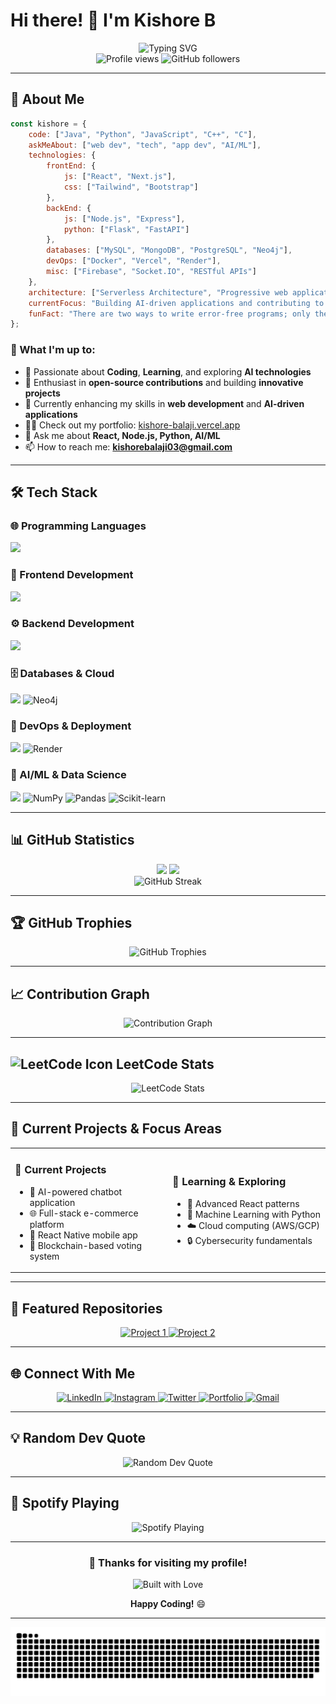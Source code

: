 # Hi there! 👋 I'm Kishore B

<div align="center">
  <img src="https://readme-typing-svg.herokuapp.com?font=Fira+Code&size=30&duration=3000&pause=1000&color=36BCF7&center=true&vCenter=true&width=600&lines=Full+Stack+Developer;AI+Enthusiast;Problem+Solver;Open+Source+Contributor" alt="Typing SVG" />
</div>

<div align="center">
  <img src="https://komarev.com/ghpvc/?username=yourusername&label=Profile%20views&color=0e75b6&style=flat" alt="Profile views" />
  <img src="https://img.shields.io/github/followers/yourusername?label=Followers&style=social" alt="GitHub followers" />
</div>

---

## 🚀 About Me

```javascript
const kishore = {
    code: ["Java", "Python", "JavaScript", "C++", "C"],
    askMeAbout: ["web dev", "tech", "app dev", "AI/ML"],
    technologies: {
        frontEnd: {
            js: ["React", "Next.js"],
            css: ["Tailwind", "Bootstrap"]
        },
        backEnd: {
            js: ["Node.js", "Express"],
            python: ["Flask", "FastAPI"]
        },
        databases: ["MySQL", "MongoDB", "PostgreSQL", "Neo4j"],
        devOps: ["Docker", "Vercel", "Render"],
        misc: ["Firebase", "Socket.IO", "RESTful APIs"]
    },
    architecture: ["Serverless Architecture", "Progressive web applications", "Single page applications"],
    currentFocus: "Building AI-driven applications and contributing to open source",
    funFact: "There are two ways to write error-free programs; only the third one works"
};
```

### 🎯 What I'm up to:
- 👀 Passionate about **Coding**, **Learning**, and exploring **AI technologies**
- 🌟 Enthusiast in **open-source contributions** and building **innovative projects**
- 🌱 Currently enhancing my skills in **web development** and **AI-driven applications**
- 👨‍💻 Check out my portfolio: [kishore-balaji.vercel.app](https://kishore-balaji.vercel.app/)
- 💬 Ask me about **React, Node.js, Python, AI/ML**
- 📫 How to reach me: **kishorebalaji03@gmail.com**

---

## 🛠️ Tech Stack

### 🌐 Programming Languages
<p align="left">
  <img src="https://skillicons.dev/icons?i=java,python,c,cpp,js&theme=dark" />
</p>

### 🎨 Frontend Development
<p align="left">
  <img src="https://skillicons.dev/icons?i=html,css,react,nextjs,tailwind,bootstrap&theme=dark" />
</p>

### ⚙️ Backend Development
<p align="left">
  <img src="https://skillicons.dev/icons?i=nodejs,express,flask,fastapi&theme=dark" />
</p>

### 🗄️ Databases & Cloud
<p align="left">
  <img src="https://skillicons.dev/icons?i=mysql,mongodb,postgresql,firebase&theme=dark" />
  <img src="https://img.shields.io/badge/Neo4j-008CC1?style=for-the-badge&logo=neo4j&logoColor=white" alt="Neo4j" />
</p>

### 🚀 DevOps & Deployment
<p align="left">
  <img src="https://skillicons.dev/icons?i=docker,vercel,git,github&theme=dark" />
  <img src="https://img.shields.io/badge/Render-0468D7?style=for-the-badge&logo=render&logoColor=white" alt="Render" />
</p>

### 🧠 AI/ML & Data Science
<p align="left">
  <img src="https://skillicons.dev/icons?i=tensorflow,pytorch,opencv&theme=dark" />
  <img src="https://img.shields.io/badge/NumPy-013243?style=for-the-badge&logo=numpy&logoColor=white" alt="NumPy" />
  <img src="https://img.shields.io/badge/Pandas-150458?style=for-the-badge&logo=pandas&logoColor=white" alt="Pandas" />
  <img src="https://img.shields.io/badge/Scikit--learn-F7931E?style=for-the-badge&logo=scikit-learn&logoColor=white" alt="Scikit-learn" />
</p>

---

## 📊 GitHub Statistics

<div align="center">
  <img height="180em" src="https://github-readme-stats.vercel.app/api?username=yourusername&show_icons=true&theme=tokyonight&include_all_commits=true&count_private=true"/>
  <img height="180em" src="https://github-readme-stats.vercel.app/api/top-langs/?username=yourusername&layout=compact&theme=tokyonight"/>
</div>

<div align="center">
  <img src="https://github-readme-streak-stats.herokuapp.com/?user=yourusername&theme=tokyonight" alt="GitHub Streak" />
</div>

---

## 🏆 GitHub Trophies
<div align="center">
  <img src="https://github-profile-trophy.vercel.app/?username=yourusername&theme=tokyonight&no-frame=false&no-bg=false&margin-w=4" alt="GitHub Trophies" />
</div>

---

## 📈 Contribution Graph
<div align="center">
  <img src="https://github-readme-activity-graph.vercel.app/graph?username=yourusername&theme=tokyo-night&bg_color=1a1b27&color=70a5fd&line=bf91f3&point=38bdae&area=true&hide_border=true" alt="Contribution Graph" />
</div>

---

## <img src="https://img.icons8.com/external-tal-revivo-color-tal-revivo/40/000000/external-level-up-your-coding-skills-and-quickly-land-a-job-logo-color-tal-revivo.png" alt="LeetCode Icon" width="30"/> LeetCode Stats

<div align="center">
  <img src="https://leetcard.jacoblin.cool/kishore_balaji_03?theme=dark&font=source_code_pro&ext=contest" alt="LeetCode Stats" />
</div>

---

## 🎯 Current Projects & Focus Areas

<table>
<tr>
<td width="50%">

### 🔭 Current Projects
- 🤖 AI-powered chatbot application
- 🌐 Full-stack e-commerce platform
- 📱 React Native mobile app
- 🔗 Blockchain-based voting system

</td>
<td width="50%">

### 🌱 Learning & Exploring
- 🚀 Advanced React patterns
- 🐍 Machine Learning with Python
- ☁️ Cloud computing (AWS/GCP)
- 🔒 Cybersecurity fundamentals

</td>
</tr>
</table>

---

## 💼 Featured Repositories

<div align="center">
  <a href="https://github.com/yourusername/project1">
    <img src="https://github-readme-stats.vercel.app/api/pin/?username=yourusername&repo=project1&theme=tokyonight" alt="Project 1" />
  </a>
  <a href="https://github.com/yourusername/project2">
    <img src="https://github-readme-stats.vercel.app/api/pin/?username=yourusername&repo=project2&theme=tokyonight" alt="Project 2" />
  </a>
</div>

---

## 🌐 Connect With Me

<div align="center">
  <a href="https://www.linkedin.com/in/kishore-balaji-081168292" target="_blank">
    <img src="https://img.shields.io/badge/LinkedIn-0077B5?style=for-the-badge&logo=linkedin&logoColor=white" alt="LinkedIn" />
  </a>
  <a href="https://www.instagram.com/kishore_balaji_03" target="_blank">
    <img src="https://img.shields.io/badge/Instagram-E4405F?style=for-the-badge&logo=instagram&logoColor=white" alt="Instagram" />
  </a>
  <a href="https://twitter.com/yourusername" target="_blank">
    <img src="https://img.shields.io/badge/Twitter-1DA1F2?style=for-the-badge&logo=twitter&logoColor=white" alt="Twitter" />
  </a>
  <a href="https://kishore-balaji.vercel.app/" target="_blank">
    <img src="https://img.shields.io/badge/Portfolio-FF5722?style=for-the-badge&logo=todoist&logoColor=white" alt="Portfolio" />
  </a>
  <a href="mailto:kishorebalaji03@gmail.com">
    <img src="https://img.shields.io/badge/Gmail-D14836?style=for-the-badge&logo=gmail&logoColor=white" alt="Gmail" />
  </a>
</div>

---

## 💡 Random Dev Quote
<div align="center">
  <img src="https://quotes-github-readme.vercel.app/api?type=horizontal&theme=tokyonight" alt="Random Dev Quote" />
</div>

---

## 🎵 Spotify Playing
<div align="center">
  <img src="https://spotify-github-profile.vercel.app/api/spotify?background_color=1a1b27&border_color=ffffff" alt="Spotify Playing" width="350" />
</div>

---

<div align="center">
  <h3>💖 Thanks for visiting my profile!</h3>
  <p>
    <img src="https://forthebadge.com/images/badges/built-with-love.svg" alt="Built with Love" />
  </p>
  
  **Happy Coding!** 😄
</div>

---

<div align="center">
  <img src="https://raw.githubusercontent.com/Platane/snk/output/github-contribution-grid-snake-dark.svg" alt="Snake animation" />
</div>
